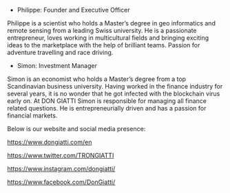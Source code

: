 - Philippe: Founder and Executive Officer

Philippe is a scientist who holds a Master’s degree in geo informatics and remote sensing from a leading Swiss university. He is a passionate entrepreneur, loves working in multicultural fields and bringing exciting ideas to the marketplace with the help of brilliant teams. Passion for adventure travelling and race driving.

- Simon: Investment Manager

Simon is an economist who holds a Master’s degree from a top Scandinavian business university. Having worked in the finance industry for several years, it is no wonder that he got infected with the blockchain virus early on. At DON GIATTI Simon is responsible for managing all finance related questions. He is entrepreneurially driven and has a passion for financial markets.

Below is our website and social media presence:

https://www.dongiatti.com/en

https://www.twitter.com/TRONGIATTI

https://www.instagram.com/dongiatti/

https://www.facebook.com/DonGiatti/

